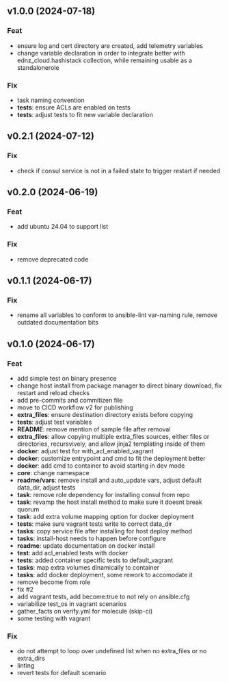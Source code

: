 ## v1.0.0 (2024-07-18)

### Feat

- ensure log and cert directory are created, add telemetry variables
- change variable declaration in order to integrate better with ednz_cloud.hashistack collection, while remaining usable as a standalonerole

### Fix

- task naming convention
- **tests**: ensure ACLs are enabled on tests
- **tests**: adjust tests to fit new variable declaration

## v0.2.1 (2024-07-12)

### Fix

- check if consul service is not in a failed state to trigger restart if needed

## v0.2.0 (2024-06-19)

### Feat

- add ubuntu 24.04 to support list

### Fix

- remove deprecated code

## v0.1.1 (2024-06-17)

### Fix

- rename all variables to conform to ansible-lint var-naming rule, remove outdated documentation bits

## v0.1.0 (2024-06-17)

### Feat

- add simple test on binary presence
- change host install from package manager to direct binary download, fix restart and reload checks
- add pre-commits and commitizen file
- move to CICD workflow v2 for publishing
- **extra_files**: ensure destination directory exists before copying
- **tests**: adjust test variables
- **README**: remove mention of sample file after removal
- **extra_files**: allow copying multiple extra_files sources, either files or directories, recursvively, and allow jinja2 templating inside of them
- **docker**: adjust test for with_acl_enabled_vagrant
- **docker**: customize entrypoint and cmd to fit the deployment better
- **docker**: add cmd to container to avoid starting in dev mode
- **core**: change namespace
- **readme/vars**: remove install and auto_update vars, adjust default data_dir, adjust tests
- **task**: remove role dependency for installing consul from repo
- **task**: revamp the host install method to make sure it doesnt break quorum
- **task**: add extra volume mapping option for docker deployment
- **tests**: make sure vagrant tests write to correct data_dir
- **tasks**: copy service file after installing for host deploy method
- **tasks**: install-host needs to happen before configure
- **readme**: update documentation on docker install
- **test**: add acl_enabled tests with docker
- **tests**: added container specific tests to default_vagrant
- **tasks**: map extra volumes dinamically to container
- **tasks**: add docker deployment, some rework to accomodate it
- remove become from role
- fix #2
- add vagrant tests, add become:true to not rely on ansible.cfg
- variabilize test_os in vagrant scenarios
- gather_facts on verify.yml for molecule (skip-ci)
- some testing with vagrant

### Fix

- do not attempt to loop over undefined list when no extra_files or no extra_dirs
- linting
- revert tests for default scenario
